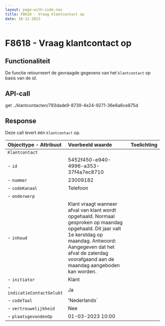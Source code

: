 ```yaml
---
layout: page-with-side-nav
title: F8618 - Vraag klantcontact op
date: 18-12-2023
---
```


# F8618 - Vraag klantcontact op

## Functionaliteit

De functie retourneert de gevraagde gegevens van het `klantcontact` op basis van de *id*.

## API-call

get ../klantcontacten/793dade9-8739-4e24-9271-36e6a6ce875d

## Response 

Deze call levert één `klantcontact` op. 

| Objecttype - Attribuut | Voorbeeld waarde | Toelichting |
| :----------- | :----------- | :----------- |
| `Klantcontact` | | |
| - `id` | 5452f450-e940-4996-a353-37f4a7ec8710 | |
| - `nummer` | 23009182 | |
| - `codeKanaal` | Telefoon | | 
| - `onderwerp` |  | |
| - `inhoud` | Klant vraagt wanneer afval van klant wordt opgehaald. Normaal gesproken op maandag opgehaald. Dit jaar valt 1e kerstdag op maandag. Antwoord: Aangegeven dat het afval de zaterdag voorafgaand aan de maandag aangeboden kan worden. | |
| - `initiator` | Klant | |
| - `indicatieContactGelukt` | Ja | |
| - `codeTaal` | 'Nederlands` | |
| - `vertrouwelijkheid` | Nee | |
| - `plaatsgevondenOp` | 01-03-2023 10:00 | |

